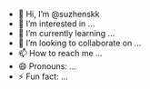 - 👋 Hi, I’m @suzhenskk
- 👀 I’m interested in ...
- 🌱 I’m currently learning ...
- 💞️ I’m looking to collaborate on ...
- 📫 How to reach me ...
- 😄 Pronouns: ...
- ⚡ Fun fact: ...

<!---
suzhenskk/suzhenskk is a ✨ special ✨ repository because its `README.md` (this file) appears on your GitHub profile.
You can click the Preview link to take a look at your changes.
--->
